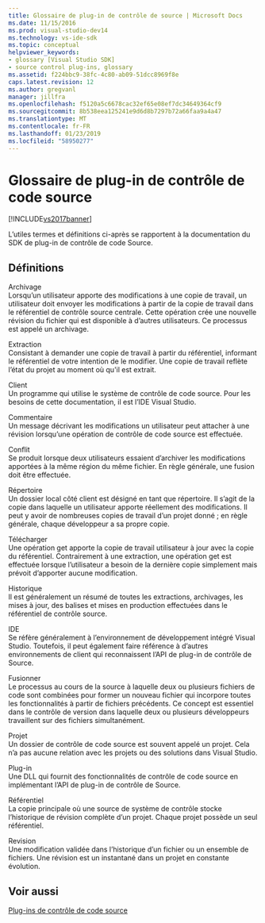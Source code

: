 ```yaml
---
title: Glossaire de plug-in de contrôle de source | Microsoft Docs
ms.date: 11/15/2016
ms.prod: visual-studio-dev14
ms.technology: vs-ide-sdk
ms.topic: conceptual
helpviewer_keywords:
- glossary [Visual Studio SDK]
- source control plug-ins, glossary
ms.assetid: f224bbc9-38fc-4c80-ab09-51dcc8969f8e
caps.latest.revision: 12
ms.author: gregvanl
manager: jillfra
ms.openlocfilehash: f5120a5c6678cac32ef65e08ef7dc34649364cf9
ms.sourcegitcommit: 8b538eea125241e9d6d8b7297b72a66faa9a4a47
ms.translationtype: MT
ms.contentlocale: fr-FR
ms.lasthandoff: 01/23/2019
ms.locfileid: "58950277"
---
```

# <a name="source-control-plug-in-glossary"></a>Glossaire de plug-in de contrôle de code source
[!INCLUDE[vs2017banner](../includes/vs2017banner.md)]

L’utiles termes et définitions ci-après se rapportent à la documentation du SDK de plug-in de contrôle de code Source.  
  
## <a name="definitions"></a>Définitions  
 Archivage  
 Lorsqu’un utilisateur apporte des modifications à une copie de travail, un utilisateur doit envoyer les modifications à partir de la copie de travail dans le référentiel de contrôle source centrale. Cette opération crée une nouvelle révision du fichier qui est disponible à d’autres utilisateurs. Ce processus est appelé un archivage.  
  
 Extraction  
 Consistant à demander une copie de travail à partir du référentiel, informant le référentiel de votre intention de le modifier. Une copie de travail reflète l’état du projet au moment où qu'il est extrait.  
  
 Client  
 Un programme qui utilise le système de contrôle de code source. Pour les besoins de cette documentation, il est l’IDE Visual Studio.  
  
 Commentaire  
 Un message décrivant les modifications un utilisateur peut attacher à une révision lorsqu’une opération de contrôle de code source est effectuée.  
  
 Conflit  
 Se produit lorsque deux utilisateurs essaient d’archiver les modifications apportées à la même région du même fichier. En règle générale, une fusion doit être effectuée.  
  
 Répertoire  
 Un dossier local côté client est désigné en tant que répertoire. Il s’agit de la copie dans laquelle un utilisateur apporte réellement des modifications. Il peut y avoir de nombreuses copies de travail d’un projet donné ; en règle générale, chaque développeur a sa propre copie.  
  
 Télécharger  
 Une opération get apporte la copie de travail utilisateur à jour avec la copie du référentiel. Contrairement à une extraction, une opération get est effectuée lorsque l’utilisateur a besoin de la dernière copie simplement mais prévoit d’apporter aucune modification.  
  
 Historique  
 Il est généralement un résumé de toutes les extractions, archivages, les mises à jour, des balises et mises en production effectuées dans le référentiel de contrôle source.  
  
 IDE  
 Se réfère généralement à l’environnement de développement intégré Visual Studio. Toutefois, il peut également faire référence à d’autres environnements de client qui reconnaissent l’API de plug-in de contrôle de Source.  
  
 Fusionner  
 Le processus au cours de la source à laquelle deux ou plusieurs fichiers de code sont combinées pour former un nouveau fichier qui incorpore toutes les fonctionnalités à partir de fichiers précédents. Ce concept est essentiel dans le contrôle de version dans laquelle deux ou plusieurs développeurs travaillent sur des fichiers simultanément.  
  
 Projet  
 Un dossier de contrôle de code source est souvent appelé un projet. Cela n’a pas aucune relation avec les projets ou des solutions dans Visual Studio.  
  
 Plug-in  
 Une DLL qui fournit des fonctionnalités de contrôle de code source en implémentant l’API de plug-in de contrôle de Source.  
  
 Référentiel  
 La copie principale où une source de système de contrôle stocke l’historique de révision complète d’un projet. Chaque projet possède un seul référentiel.  
  
 Revision  
 Une modification validée dans l’historique d’un fichier ou un ensemble de fichiers. Une révision est un instantané dans un projet en constante évolution.  
  
## <a name="see-also"></a>Voir aussi  
 [Plug-ins de contrôle de code source](../extensibility/source-control-plug-ins.md)
